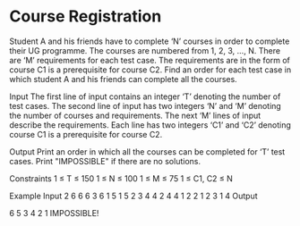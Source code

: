 # Course Registration

Student A and his friends have to complete ‘N’ courses in order to complete their UG programme. 
The courses are numbered from 1, 2, 3, …, N. There are ‘M’ requirements for each test case. The requirements are in the form of course C1 is a prerequisite for course C2.
Find an order for each test case in which student A and his friends can complete all the courses.

Input
The first line of input contains an integer ‘T’ denoting the number of test cases.
The second line of input has two integers ‘N’ and ‘M’ denoting the number of courses and requirements.
The next ‘M’ lines of input describe the requirements. Each line has two integers ‘C1’ and ‘C2’ denoting course C1 is a prerequisite for course C2.

Output
Print an order in which all the courses can be completed for ‘T’ test cases.
Print "IMPOSSIBLE" if there are no solutions.

Constraints
1 ≤ T ≤ 150
1 ≤ N ≤ 100
1 ≤ M ≤ 75
1 ≤ C1, C2 ≤ N

Example Input
2
6 6
6 3
6 1
5 1
5 2
3 4
4 2
4 4
1 2
2 1
2 3
1 4
Output

6 5 3 4 2 1
IMPOSSIBLE!
